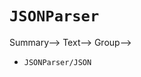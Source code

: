 # ``JSONParser``

<!--<!--@START_MENU_TOKEN@-->Summary<!--@END_MENU_TOKEN@-->-->
<!---->
<!--## Overview-->
<!---->
<!--<!--@START_MENU_TOKEN@-->Text<!--@END_MENU_TOKEN@-->-->
<!---->
<!--## Topics-->
<!---->
<!--### <!--@START_MENU_TOKEN@-->Group<!--@END_MENU_TOKEN@-->-->

- ``JSONParser/JSON``

